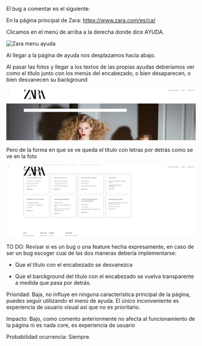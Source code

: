El bug a comentar es el siguiente:

En la página principal de Zara: https://www.zara.com/es/ca/

Clicamos en el menú de arriba a la derecha donde dice AYUDA. 

![Zara menu ayuda](./image/zara_menu_ayuda.PNG)

Al llegar a la página de ayuda nos desplazamos hacia abajo.

Al pasar las fotos y llegar a los textos de las propias ayudas deberíamos ver como el título junto con los menús del encabezado, o bien desaparecen, 
o bien desvanecen su background 

![zara expected](./image/zara_expected.PNG)

Pero de la forma en que se ve queda el título con letras por detrás como se ve en la foto

![Zara bug](./image/zara_bug.PNG)

TO DO: Revisar si es un bug o una feature hecha expresamente, en caso de ser un bug escoger cual de las dos maneras debería implementarse:

- Que el título con el encabezado se desvanezca

- Que el barckground del título con el encabezado se vuelva transparente a medida que pasa por detrás.

Prioridad: Baja, no influye en ninguna característica principal de la página, puedes seguir utilizando el menú de ayuda. El único inconveniente es experiencia de usuario visual así que no es prioritario.

Impacto: Bajo, como comento anteriormente no afecta al funcionamiento de la página ni es nada core, es experiencia de usuario

Probabilidad ocurrencia: Siempre.





